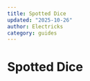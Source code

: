 ```yaml
---
title: Spotted Dice
updated: "2025-10-26"
author: Electricks
category: guides
---
```


# Spotted Dice

